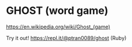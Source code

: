 # GHOST (word game)

https://en.wikipedia.org/wiki/Ghost_(game)


Try it out!
https://repl.it/@ptran0089/ghost (Ruby)
